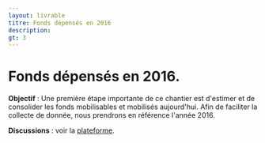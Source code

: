 ```yaml
---
layout: livrable
titre: Fonds dépensés en 2016
description: 
gt: 3
---
```


<h1>Fonds dépensés en 2016.</h1>

<div class="jumbotron">
  <p><b>Objectif</b> : Une première étape importante de ce chantier est d'estimer et de consolider les fonds mobilisables et mobilisés aujourd'hui. Afin de faciliter la collecte de donnée, nous prendrons en référence l'année 2016.</p>
   <p><b>Discussions</b> : voir la <a href="https://strategie.societenumerique.gouv.fr/topic/25/recensement-des-fonds-effectivement-d%C3%A9pens%C3%A9s-en-2016">plateforme</a>.</p>
</div>

<style>

#chart {
  background: #fff;
  font-family: "Helvetica Neue", Helvetica, Arial, sans-serif;
}

.title {
    font-weight: bold;
    font-size: 24px;
    text-align: center;
    margin-top: 6px;
    margin-bottom: 6px;
}
text {
  pointer-events: none;
}

.grandparent text {
  font-weight: bold;
}

rect {
  fill: none;
  stroke: #fff;
}

rect.parent,
.grandparent rect {
  stroke-width: 2px;
}

rect.parent {
    pointer-events: none;
}

.grandparent rect {
  fill: orange;
}

.grandparent:hover rect {
  fill: #ee9700;
}

.children rect.parent,
.grandparent rect {
  cursor: pointer;
}

.children rect.parent {
  fill: #bbb;
  fill-opacity: .5;
}

.children:hover rect.child {
  fill: #bbb;
}

</style>
</head>

<body>
<div id="chart"></div>

<script src="http://code.jquery.com/jquery-1.7.2.min.js"></script>
<script src="http://d3js.org/d3.v3.min.js"></script>
<script>


window.addEventListener('message', function(e) {
    var opts = e.data.opts,
        data = e.data.data;

    return main(opts, data);
});

var defaults = {
    margin: {top: 24, right: 0, bottom: 0, left: 0},
    rootname: "TOP",
    format: ",d",
    title: "",
    width: 960,
    height: 500
};

function main(o, data) {
  var root,
      opts = $.extend(true, {}, defaults, o),
      formatNumber = d3.format(opts.format),
      rname = opts.rootname,
      margin = opts.margin,
      theight = 36 + 16;

  $('#chart').width(opts.width).height(opts.height);
  var width = opts.width - margin.left - margin.right,
      height = opts.height - margin.top - margin.bottom - theight,
      transitioning;
  
  var color = d3.scale.category20c();
  
  var x = d3.scale.linear()
      .domain([0, width])
      .range([0, width]);
  
  var y = d3.scale.linear()
      .domain([0, height])
      .range([0, height]);
  
  var treemap = d3.layout.treemap()
      .children(function(d, depth) { return depth ? null : d._children; })
      .sort(function(a, b) { return a.value - b.value; })
      .ratio(height / width * 0.5 * (1 + Math.sqrt(5)))
      .round(false);
  
  var svg = d3.select("#chart").append("svg")
      .attr("width", width + margin.left + margin.right)
      .attr("height", height + margin.bottom + margin.top)
      .style("margin-left", -margin.left + "px")
      .style("margin.right", -margin.right + "px")
    .append("g")
      .attr("transform", "translate(" + margin.left + "," + margin.top + ")")
      .style("shape-rendering", "crispEdges");
  
  var grandparent = svg.append("g")
      .attr("class", "grandparent");
  
  grandparent.append("rect")
      .attr("y", -margin.top)
      .attr("width", width)
      .attr("height", margin.top);
  
  grandparent.append("text")
      .attr("x", 6)
      .attr("y", 6 - margin.top)
      .attr("dy", ".75em");

  if (opts.title) {
    $("#chart").prepend("<p class='title'>" + opts.title + "</p>");
  }
  if (data instanceof Array) {
    root = { key: rname, values: data };
  } else {
    root = data;
  }
    
  initialize(root);
  accumulate(root);
  layout(root);
  console.log(root);
  display(root);

  if (window.parent !== window) {
    var myheight = document.documentElement.scrollHeight || document.body.scrollHeight;
    window.parent.postMessage({height: myheight}, '*');
  }

  function initialize(root) {
    root.x = root.y = 0;
    root.dx = width;
    root.dy = height;
    root.depth = 0;
  }

  // Aggregate the values for internal nodes. This is normally done by the
  // treemap layout, but not here because of our custom implementation.
  // We also take a snapshot of the original children (_children) to avoid
  // the children being overwritten when when layout is computed.
  function accumulate(d) {
    return (d._children = d.values)
        ? d.value = d.values.reduce(function(p, v) { return p + accumulate(v); }, 0)
        : d.value;
  }

  // Compute the treemap layout recursively such that each group of siblings
  // uses the same size (1×1) rather than the dimensions of the parent cell.
  // This optimizes the layout for the current zoom state. Note that a wrapper
  // object is created for the parent node for each group of siblings so that
  // the parent’s dimensions are not discarded as we recurse. Since each group
  // of sibling was laid out in 1×1, we must rescale to fit using absolute
  // coordinates. This lets us use a viewport to zoom.
  function layout(d) {
    if (d._children) {
      treemap.nodes({_children: d._children});
      d._children.forEach(function(c) {
        c.x = d.x + c.x * d.dx;
        c.y = d.y + c.y * d.dy;
        c.dx *= d.dx;
        c.dy *= d.dy;
        c.parent = d;
        layout(c);
      });
    }
  }

  function display(d) {
    grandparent
        .datum(d.parent)
        .on("click", transition)
      .select("text")
        .text(name(d));

    var g1 = svg.insert("g", ".grandparent")
        .datum(d)
        .attr("class", "depth");

    var g = g1.selectAll("g")
        .data(d._children)
      .enter().append("g");

    g.filter(function(d) { return d._children; })
        .classed("children", true)
        .on("click", transition);

    var children = g.selectAll(".child")
        .data(function(d) { return d._children || [d]; })
      .enter().append("g");

    children.append("rect")
        .attr("class", "child")
        .call(rect)
      .append("title")
        .text(function(d) { return d.key + " (" + formatNumber(d.value) + ")"; });
    children.append("text")
        .attr("class", "ctext")
        .text(function(d) { return d.key; })
        .call(text2);

    g.append("rect")
        .attr("class", "parent")
        .call(rect);

    var t = g.append("text")
        .attr("class", "ptext")
        .attr("dy", ".75em")

    t.append("tspan")
        .text(function(d) { return d.key; });
    t.append("tspan")
        .attr("dy", "1.0em")
        .text(function(d) { return formatNumber(d.value); });
    t.call(text);

    g.selectAll("rect")
        .style("fill", function(d) { return color(d.key); });

    function transition(d) {
      if (transitioning || !d) return;
      transitioning = true;

      var g2 = display(d),
          t1 = g1.transition().duration(750),
          t2 = g2.transition().duration(750);

      // Update the domain only after entering new elements.
      x.domain([d.x, d.x + d.dx]);
      y.domain([d.y, d.y + d.dy]);

      // Enable anti-aliasing during the transition.
      svg.style("shape-rendering", null);

      // Draw child nodes on top of parent nodes.
      svg.selectAll(".depth").sort(function(a, b) { return a.depth - b.depth; });

      // Fade-in entering text.
      g2.selectAll("text").style("fill-opacity", 0);

      // Transition to the new view.
      t1.selectAll(".ptext").call(text).style("fill-opacity", 0);
      t1.selectAll(".ctext").call(text2).style("fill-opacity", 0);
      t2.selectAll(".ptext").call(text).style("fill-opacity", 1);
      t2.selectAll(".ctext").call(text2).style("fill-opacity", 1);
      t1.selectAll("rect").call(rect);
      t2.selectAll("rect").call(rect);

      // Remove the old node when the transition is finished.
      t1.remove().each("end", function() {
        svg.style("shape-rendering", "crispEdges");
        transitioning = false;
      });
    }

    return g;
  }

  function text(text) {
    text.selectAll("tspan")
        .attr("x", function(d) { return x(d.x) + 6; })
    text.attr("x", function(d) { return x(d.x) + 6; })
        .attr("y", function(d) { return y(d.y) + 6; })
        .style("opacity", function(d) { return this.getComputedTextLength() < x(d.x + d.dx) - x(d.x) ? 1 : 0; });
  }

  function text2(text) {
    text.attr("x", function(d) { return x(d.x + d.dx) - this.getComputedTextLength() - 6; })
        .attr("y", function(d) { return y(d.y + d.dy) - 6; })
        .style("opacity", function(d) { return this.getComputedTextLength() < x(d.x + d.dx) - x(d.x) ? 1 : 0; });
  }

  function rect(rect) {
    rect.attr("x", function(d) { return x(d.x); })
        .attr("y", function(d) { return y(d.y); })
        .attr("width", function(d) { return x(d.x + d.dx) - x(d.x); })
        .attr("height", function(d) { return y(d.y + d.dy) - y(d.y); });
  }

  function name(d) {
    return d.parent
        ? name(d.parent) + " / " + d.key + " (" + formatNumber(d.value) + ")"
        : d.key + " (" + formatNumber(d.value) + ")";
  }
}

if (window.location.hash === "") {
    d3.json("https://societenumerique.github.io/strategie/budget-data.json", function(err, res) {
        if (!err) {
            console.log(res);
            var data = d3.nest().key(function(d) { return d.region; }).key(function(d) { return d.subregion; }).entries(res);
            main({title: "World Population"}, {key: "World", values: data});
        }
    });
}

</script>
</body>
</html>
